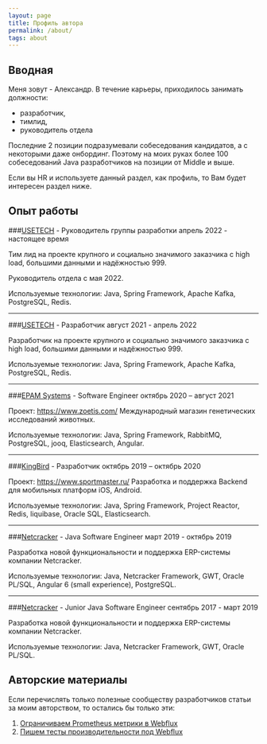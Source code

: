 ```yaml
---
layout: page
title: Профиль автора
permalink: /about/
tags: about
---
```


## Вводная

Меня зовут - Александр.
В течение карьеры, приходилось занимать должности:
- разработчик,
- тимлид,
- руководитель отдела

Последние 2 позиции подразумевали собеседования кандидатов, а с некоторыми даже онбординг. 
Поэтому на моих руках более 100 собеседований Java разработчиков на позиции от Middle и выше.

Если вы HR и используете данный раздел, как профиль, то Вам будет интересен раздел ниже.

## Опыт работы

###[USETECH](https://usetech.ru) - Руководитель группы разработки
aпрель 2022 - настоящее время

Тим лид на проекте крупного и социально значимого заказчика c high load, большими данными и надёжностью 999.

Руководитель отдела с мая 2022.

Используемые технологии: Java, Spring Framework, Apache Kafka, PostgreSQL, Redis.

* * *

###[USETECH](https://usetech.ru) - Разработчик
август 2021 - aпрель 2022

Разработчик на проекте крупного и социально значимого заказчика c high load, большими данными и надёжностью 999.

Используемые технологии: Java, Spring Framework, Apache Kafka, PostgreSQL, Redis.

* * *

###[EPAM Systems](https://www.epam.com/) - Software Engineer
октябрь 2020 – август 2021

Проект: https://www.zoetis.com/
Международный магазин генетических исследований животных.

Используемые технологии: Java, Spring Framework, RabbitMQ, PostgreSQL, jooq, Elasticsearch, Angular.

* * *

###[KingBird](https://www.kingbird.ru) - Разработчик
октябрь 2019 – октябрь 2020

Проект: https://www.sportmaster.ru/
Разработка и поддержка Backend для мобильных платформ iOS, Android.


Используемые технологии: Java, Spring Framework, Project Reactor, Redis, liquibase, Oracle SQL, Elasticsearch.

* * *

###[Netcracker](https://www.netcracker.com) - Java Software Engineer
март 2019 - октябрь 2019

Разработка новой функциональности и поддержка ERP-системы компании Netcracker.

Используемые технологии: Java, Netcracker Framework, GWT, Oracle PL/SQL, Angular 6 (small experience), PostgreSQL.

* * *

###[Netcracker](https://www.netcracker.com) - Junior Java Software Engineer
cентябрь 2017 - март 2019

Разработка новой функциональности и поддержка ERP-системы компании Netcracker.

Используемые технологии: Java, Netcracker Framework, GWT, Oracle PL/SQL.


## Авторские материалы

Если перечислять только полезные сообществу разработчиков статьи за моим авторством, то остались бы только эти:

1. [Ограничиваем Prometheus метрики в Webflux](https://habr.com/ru/post/662177)
2. [Пишем тесты производительности под Webflux](https://habr.com/ru/company/usetech/blog/680948)